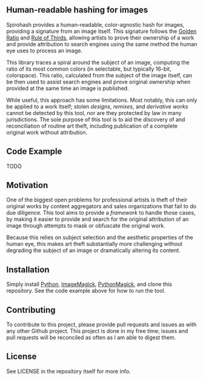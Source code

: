 ## Human-readable hashing for images

Spirohash provides a human-readable, color-agnostic hash for images, providing a signature from an image itself. This signature follows the [Golden Ratio](https://en.wikipedia.org/wiki/Golden_ratio) and [Rule of Thirds](https://en.wikipedia.org/wiki/Rule_of_thirds), allowing artists to prove their ownership of a work and provide attribution to search engines using the same method the human eye uses to process an image.

This library traces a spiral around the subject of an image, computing the ratio of its most common colors (in selectable, but typically 16-bit, colorspace). This ratio, calculated from the subject of the image itself, can be then used to assist search engines and prove original ownership when provided at the same time an image is published.

While useful, this approach has some limitations. Most notably, this can only be applied to a work itself; stolen _designs_, _remixes_, and _derivative works_ cannot be detected by this tool, nor are they protected by law in many jurisdictions. The sole purpose of this tool is to aid the discovery of and reconciliation of routine art theft, including publication of a complete original work without attribution.

## Code Example

TODO

## Motivation

One of the biggest open problems for professional artists is theft of their original works by content aggregators and sales organizations that fail to do due diligence. This tool aims to provide a _framework_ to handle those cases, by making it easier to provide and search for the original attribution of an image through attempts to mask or obfuscate the original work.

Because this relies on subject selection and the aesthetic properties of the human eye, this makes art theft substantially more challenging without degrading the subject of an image or dramatically altering its content.

## Installation

Simply install [Python](https://www.python.org/), [ImageMagick](https://www.imagemagick.org/script/index.php), [PythonMagick](https://wiki.python.org/moin/ImageMagick), and clone this repository. See the code example above for how to run the tool.

## Contributing

To contribute to this project, please provide pull requests and issues as with any other Github project. This project is done in my free time; issues and pull requests will be reconciled as often as I am able to digest them.

## License

See LICENSE in the repository itself for more info.
